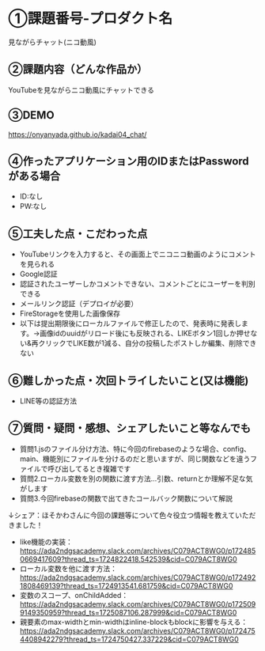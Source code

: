 # ①課題番号-プロダクト名

見ながらチャット(ニコ動風)

## ②課題内容（どんな作品か）

YouTubeを見ながらニコ動風にチャットできる

## ③DEMO

https://onyanyada.github.io/kadai04_chat/

## ④作ったアプリケーション用のIDまたはPasswordがある場合

- ID:なし
- PW:なし

## ⑤工夫した点・こだわった点

- YouTubeリンクを入力すると、その画面上でニコニコ動画のようにコメントを見られる
- Google認証
- 認証されたユーザーしかコメントできない、コメントごとにユーザーを判別できる
- メールリンク認証（デプロイが必要）
- FireStorageを使用した画像保存
- 以下は提出期限後にローカルファイルで修正したので、発表時に発表します。→画像idのuuidがリロード後にも反映される、LIKEボタン1回しか押せない&再クリックでLIKE数が1減る、自分の投稿したポストしか編集、削除できない


## ⑥難しかった点・次回トライしたいこと(又は機能)

- LINE等の認証方法
  
## ⑦質問・疑問・感想、シェアしたいこと等なんでも

- 質問1.jsのファイル分け方法、特に今回のfirebaseのような場合、config、main、機能別にファイルを分けるのだと思いますが、同じ関数などを違うファイルで呼び出してるとき複雑です
- 質問2.ローカル変数を別の関数に渡す方法…引数、returnとか理解不足な気がします
- 質問3.今回firebaseの関数で出てきたコールバック関数について解説

  
↓シェア：ほそかわさんに今回の課題等について色々役立つ情報を教えていただきました！
- like機能の実装：https://ada2ndgsacademy.slack.com/archives/C079ACT8WG0/p1724850669417609?thread_ts=1724822418.542539&cid=C079ACT8WG0
- ローカル変数を他に渡す方法：https://ada2ndgsacademy.slack.com/archives/C079ACT8WG0/p1724921808469139?thread_ts=1724913541.681759&cid=C079ACT8WG0
- 変数のスコープ、onChildAdded：https://ada2ndgsacademy.slack.com/archives/C079ACT8WG0/p1725099149350959?thread_ts=1725087106.287999&cid=C079ACT8WG0
- 親要素のmax-widthとmin-widthはinline-blockもblockに影響を与える：https://ada2ndgsacademy.slack.com/archives/C079ACT8WG0/p1724754408942279?thread_ts=1724750427.337229&cid=C079ACT8WG0

